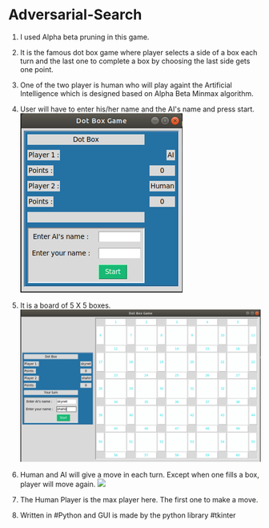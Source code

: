 # Adversarial-Search
1. I used Alpha beta pruning in this game.

2. It is the famous dot box game where player selects a side of a box each turn and the last one to complete a box by choosing the 
last side gets one point. 

3. One of the two player is human who will play againt the Artificial Intelligence which is designed based on Alpha Beta Minmax algorithm. 

4. User will have to enter his/her name and the AI's name and press start. 
![](Screenshots/game_window_0.png)

5. It is a board of 5 X 5 boxes. 
![](Screenshots/game_window_1.png)

6. Human and AI will give a move in each turn. Except when one fills a box, player will move again. 
![](Screenshots/game_window_2)

7. The Human Player is the max player here. The first one to make a move. 
8. Written in #Python and GUI is made by the python library #tkinter 

